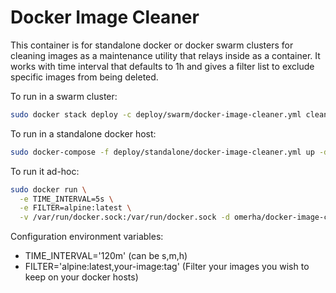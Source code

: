 # Docker Image Cleaner

This container is for standalone docker or docker swarm clusters for cleaning images as a maintenance utility that relays inside as a container.
It works with time interval that defaults to 1h and gives a filter list to exclude specific images from being deleted.

To run in a swarm cluster:

```bash
sudo docker stack deploy -c deploy/swarm/docker-image-cleaner.yml cleaner
```

To run in a standalone docker host:

```bash
sudo docker-compose -f deploy/standalone/docker-image-cleaner.yml up -d
```

To run it ad-hoc:

```bash
sudo docker run \
  -e TIME_INTERVAL=5s \
  -e FILTER=alpine:latest \
  -v /var/run/docker.sock:/var/run/docker.sock -d omerha/docker-image-cleaner:latest
```

Configuration environment variables:

- TIME_INTERVAL='120m' (can be s,m,h)
- FILTER='alpine:latest,your-image:tag' (Filter your images you wish to keep on your docker hosts)